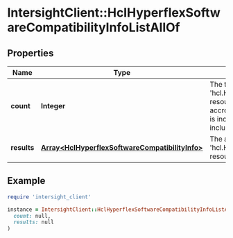 # IntersightClient::HclHyperflexSoftwareCompatibilityInfoListAllOf

## Properties

| Name | Type | Description | Notes |
| ---- | ---- | ----------- | ----- |
| **count** | **Integer** | The total number of &#39;hcl.HyperflexSoftwareCompatibilityInfo&#39; resources matching the request, accross all pages. The &#39;Count&#39; attribute is included when the HTTP GET request includes the &#39;$inlinecount&#39; parameter. | [optional] |
| **results** | [**Array&lt;HclHyperflexSoftwareCompatibilityInfo&gt;**](HclHyperflexSoftwareCompatibilityInfo.md) | The array of &#39;hcl.HyperflexSoftwareCompatibilityInfo&#39; resources matching the request. | [optional] |

## Example

```ruby
require 'intersight_client'

instance = IntersightClient::HclHyperflexSoftwareCompatibilityInfoListAllOf.new(
  count: null,
  results: null
)
```

